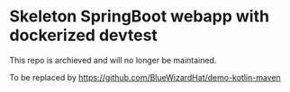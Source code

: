 Skeleton SpringBoot webapp with dockerized devtest
========================================================

This repo is archieved and will no longer be maintained.

To be replaced by https://github.com/BlueWizardHat/demo-kotlin-maven

